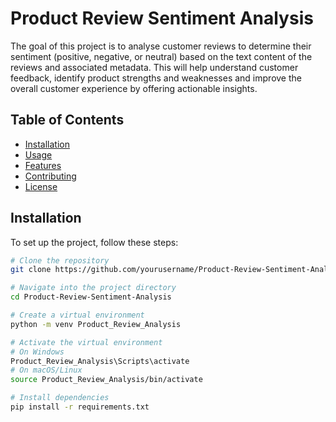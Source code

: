 # Product Review Sentiment Analysis

The goal of this project is to analyse customer reviews to determine their sentiment (positive, negative, or neutral) based on the text content of the reviews and associated metadata. This will help understand customer feedback, identify product strengths and weaknesses and improve the overall customer experience by offering actionable insights.

## Table of Contents
- [Installation](#installation)
- [Usage](#usage)
- [Features](#features)
- [Contributing](#contributing)
- [License](#license)

## Installation

To set up the project, follow these steps:

```bash
# Clone the repository
git clone https://github.com/yourusername/Product-Review-Sentiment-Analysis.git

# Navigate into the project directory
cd Product-Review-Sentiment-Analysis

# Create a virtual environment
python -m venv Product_Review_Analysis

# Activate the virtual environment
# On Windows
Product_Review_Analysis\Scripts\activate
# On macOS/Linux
source Product_Review_Analysis/bin/activate

# Install dependencies
pip install -r requirements.txt
